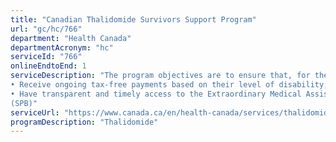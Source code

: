 ```yaml
---
title: "Canadian Thalidomide Survivors Support Program"
url: "gc/hc/766"
department: "Health Canada"
departmentAcronym: "hc"
serviceId: "766"
onlineEndtoEnd: 1
serviceDescription: "The program objectives are to ensure that, for the remainder of their lives, eligible thalidomide survivors:                        
• Receive ongoing tax-free payments based on their level of disability; and,
• Have transparent and timely access to the Extraordinary Medical Assistance Fund.
(SPB)"
serviceUrl: "https://www.canada.ca/en/health-canada/services/thalidomide-survivors-contribution-program.html"
programDescription: "Thalidomide"
---
```

